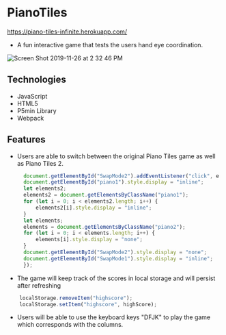 # PianoTiles
https://piano-tiles-infinite.herokuapp.com/

* A fun interactive game that tests the users hand eye coordination.

![Screen Shot 2019-11-26 at 2 32 46 PM](https://user-images.githubusercontent.com/52211990/69678179-ab485700-1059-11ea-8141-8219cc04a8ab.png)

## Technologies
* JavaScript
* HTML5
* P5min Library
* Webpack

## Features
* Users are able to switch between the original Piano Tiles game as well as Piano Tiles 2.
  ``` Javascript
    document.getElementById("SwapMode2").addEventListener("click", e => {
    document.getElementById("piano1").style.display = "inline";
    let elements2;
    elements2 = document.getElementsByClassName("piano1");
    for (let i = 0; i < elements2.length; i++) {
        elements2[i].style.display = "inline";
    }
    let elements;
    elements = document.getElementsByClassName("piano2");
    for (let i = 0; i < elements.length; i++) {
        elements[i].style.display = "none";
    }
    document.getElementById("SwapMode2").style.display = "none";
    document.getElementById("SwapMode1").style.display = "inline";
    });
  ```
* The game will keep track of the scores in local storage and will persist after refreshing
``` Javascript
    localStorage.removeItem("highscore");
    localStorage.setItem("highscore", highScore);
```
* Users will be able to use the keyboard keys "DFJK" to play the game which corresponds with the columns.
